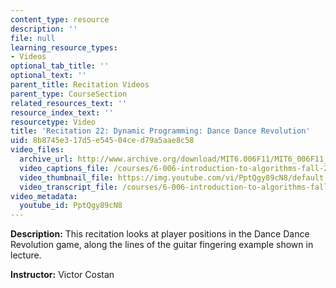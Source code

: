 ```yaml
---
content_type: resource
description: ''
file: null
learning_resource_types:
- Videos
optional_tab_title: ''
optional_text: ''
parent_title: Recitation Videos
parent_type: CourseSection
related_resources_text: ''
resource_index_text: ''
resourcetype: Video
title: 'Recitation 22: Dynamic Programming: Dance Dance Revolution'
uid: 8b8745e3-17d5-e545-04ce-d79a5aae8c58
video_files:
  archive_url: http://www.archive.org/download/MIT6.006F11/MIT6_006F11_rec22_300k.mp4
  video_captions_file: /courses/6-006-introduction-to-algorithms-fall-2011/3335157381275a5c9d5d3b2f2ad41db5_PptQgy89cN8.vtt
  video_thumbnail_file: https://img.youtube.com/vi/PptQgy89cN8/default.jpg
  video_transcript_file: /courses/6-006-introduction-to-algorithms-fall-2011/0b2dbe1a0be0f8be4336157ff9a41093_PptQgy89cN8.pdf
video_metadata:
  youtube_id: PptQgy89cN8
---
```


**Description:** This recitation looks at player positions in the Dance Dance Revolution game, along the lines of the guitar fingering example shown in lecture.

**Instructor:** Victor Costan